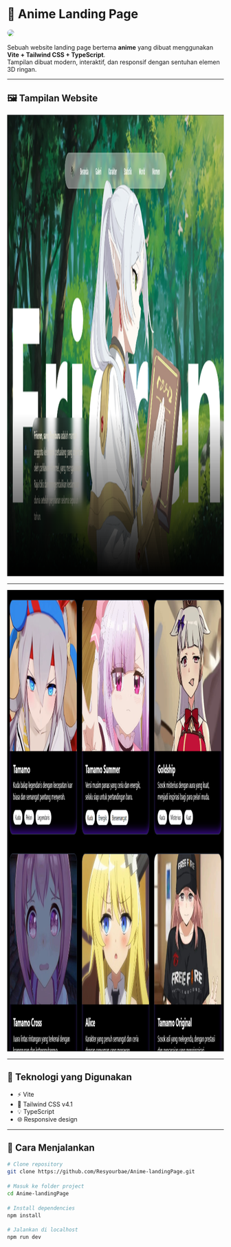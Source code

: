 # 🌸 Anime Landing Page


<img src="https://github.com/Resyourbae.png" width="120" style="border-radius:50%" />

Sebuah website landing page bertema **anime** yang dibuat menggunakan **Vite + Tailwind CSS + TypeScript**.  
Tampilan dibuat modern, interaktif, dan responsif dengan sentuhan elemen 3D ringan.

---

## 🖼️ Tampilan Website

<img width="1904" height="1071" alt="image" src="public/screenshots/landing-page.png">

---

<img width="1904" height="1071" alt="image" src="public/screenshots/karakter.png">

---

## 🚀 Teknologi yang Digunakan
- ⚡ Vite
- 🎨 Tailwind CSS v4.1
- 💡 TypeScript
- 🌐 Responsive design

---

## 🧠 Cara Menjalankan
```bash
# Clone repository
git clone https://github.com/Resyourbae/Anime-landingPage.git

# Masuk ke folder project
cd Anime-landingPage

# Install dependencies
npm install

# Jalankan di localhost
npm run dev

